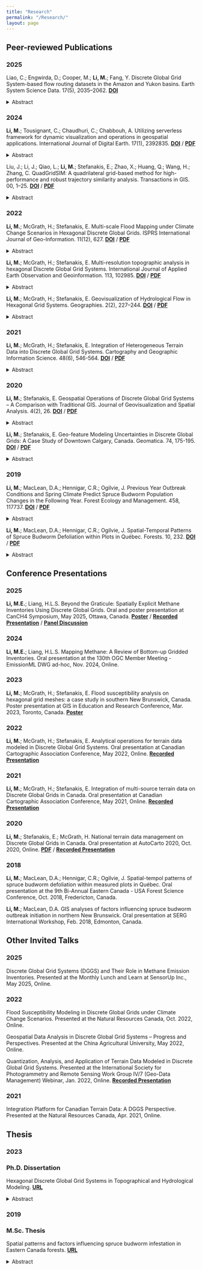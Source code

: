 ```yaml
---
title: "Research"
permalink: "/Research/"
layout: page
---
```


## Peer-reviewed Publications
### 2025
Liao, C.; Engwirda, D.; Cooper, M.; **Li, M.**; Fang, Y. Discrete Global Grid System-based flow routing datasets in the Amazon and Yukon basins. Earth System Science Data. 17(5), 2035–2062. [**DOI**](https://doi.org/10.5194/essd-17-2035-2025)

<details>
  <summary>Abstract</summary>
Discrete global grid systems (DGGS) are emerging spatial data structures widely used to organize geospatial datasets across scales. While DGGS have found applications in various scientific disciplines, including atmospheric science and ecology, their integration into physically based hydrological models and Earth system models (ESMs) has been hindered by the lack of flow routing datasets based on DGGS. In response to this gap, this study pioneers the development of new flow routing datasets using icosahedral Snyder equal-area (ISEA) DGGS and a novel mesh-independent flow direction model. We present flow routing datasets for two large basins, the tropical Amazon River basin and the Arctic Yukon River basin. These datasets (1) facilitate the adoption of DGGS for hydrological models and (2) provide flow routing inputs for evaluation of DGGS-based flow routing in the Amazon and Yukon river basins. The data are available at https://doi.org/10.5281/zenodo.8377765 (Liao, 2023).
</details>

### 2024
**Li, M.**; Tousignant, C.; Chaudhuri, C.; Chabbouh, A. Utilizing serverless framework for dynamic visualization and operations in geospatial applications. International Journal of Digital Earth. 17(1), 2392835. [**DOI**](https://doi.org/10.1080/17538947.2024.2392835) / [**PDF**](https://Erin-1919.github.io/assets/pdf/2024%20Li%20et%20al.pdf)

<details>
  <summary>Abstract</summary>
While substantial efforts have been invested in the development of Discrete Global Grid Systems (DGGS) spatial operations and their potential applications in the geospatial domain, it has become evident that there is a demand for an efficient and scalable system to handle the visualization of large-scale DGGS data. This study demonstrated the potential of DGGS in conjunction with the serverless framework for dynamic visualization at various resolutions, which is based on data storage and effective querying using PostgreSQL integrated into Amazon Aurora Serverless. The use of Amazon Web Services (AWS) Lambda for on-the-fly generation of hexagon geometries significantly reduced the storage requirements and improved the speed of the visualization process. In addition, we implemented on-the-fly spatial operations including point binning, thresholding, aggregation, and neighborhood operations in the DGGS, highlighting the capabilities of DGGS in vector and raster processing. The proposed system has shown promising results in terms of efficiency, scalability, and adaptability, making it a viable solution for large-scale geospatial data processing and visualization. Case studies using flood risk data and terrain data further illustrate the system’s practical applicability in on-the-fly spatial operations and rapid visualization.
</details>

Liu, J.; Li, J.; Qiao, L.; **Li, M.**; Stefanakis, E.; Zhao, X.; Huang, Q.; Wang, H.; Zhang, C. QuadGridSIM: A quadrilateral grid-based method for high-performance and robust trajectory similarity analysis. Transactions in GIS. 00, 1–25. [**DOI**](https://doi.org/10.1111/tgis.13126) / [**PDF**](https://Erin-1919.github.io/assets/pdf/2024%20Liu%20et%20al.pdf)

<details>
  <summary>Abstract</summary>
Measuring trajectory similarity is a fundamental algorithm in trajectory data mining, playing a key role in trajectory clustering, pattern mining, and classification, for instance. However, existing trajectory similarity measures based on vector representation have challenges in achieving both fast and accurate similarity measurements. On one hand, most existing methods have a high computational complexity of O ( n × m ), resulting in low efficiency. On the other hand, many of them are sensitive to trajectory sampling rates and lack of accuracy. This article proposes QuadGridSIM, a quadrilateral grid‐based method for trajectory similarity analysis, which enables high‐performance trajectory similarity measure without the cost of low effectiveness. Specifically, we first realize the multiscale coding representation of trajectory data based on quadrilateral discrete grids. Then, a novel trajectory similarity measure is defined to reduce the computational complexity of O ( n ). Several effectiveness properties of QuadGridSIM are further optimized, including the spatial overlap, directionality, symmetry, and robustness to sampling rate variations. Experimental results based on real‐world and simulated taxi trajectory data indicate that QuadGridSIM outperforms most of the other tested algorithms developed previously in terms of effectiveness, particularly in its robustness regarding trajectory sampling rates. Furthermore, QuadGridSIM exhibits superior performance and is approximately one order of magnitude faster than previous methods in the literature. QuadGridSIM provides a solution to the low‐efficiency problem of massive trajectory similarity analysis and can be applied in many application scenarios, such as route recommendation and suspect detection.
</details>

### 2022
**Li, M.**; McGrath, H.; Stefanakis, E. Multi-scale Flood Mapping under Climate Change Scenarios in Hexagonal Discrete Global Grids. ISPRS International Journal of Geo-Information. 11(12), 627. [**DOI**](https://doi.org/10.3390/ijgi11120627) / [**PDF**](https://Erin-1919.github.io/assets/pdf/2022d%20Li%20et%20al.pdf)

<details>
  <summary>Abstract</summary>
Among the most prevalent natural hazards, flooding has been threatening human lives and properties. Robust flood simulation is required for effective response and prevention. Machine learning is widely used in flood modeling due to its high performance and scalability. Nonetheless, data pre-processing of heterogeneous sources can be cumbersome, and traditional data processing and modeling have been limited to a single resolution. This study employed an Icosahedral Snyder Equal Area Aperture 3 Hexagonal Discrete Global Grid System (ISEA3H DGGS) as a scalable, standard spatial framework for computation, integration, and analysis of multi-source geospatial data. We managed to incorporate external machine learning algorithms with a DGGS-based data framework, and project future flood risks under multiple climate change scenarios for southern New Brunswick, Canada. A total of 32 explanatory factors including topographical, hydrological, geomorphic, meteorological, and anthropogenic were investigated. Results showed that low elevation and proximity to permanent waterbodies were primary factors of flooding events, and rising spring temperatures can increase flood risk. Flooding extent was predicted to occupy 135–203% of the 2019 flood area, one of the most recent major flooding events, by the year 2100. Our results assisted in understanding the potential impact of climate change on flood risk, and indicated the feasibility of DGGS as the standard data fabric for heterogeneous data integration and incorporated in multi-scale data mining.
</details>

**Li, M.**; McGrath, H.; Stefanakis, E. Multi-resolution topographic analysis in hexagonal Discrete Global Grid Systems. International Journal of Applied Earth Observation and Geoinformation. 113, 102985. [**DOI**](https://doi.org/10.1016/j.jag.2022.102985) / [**PDF**](https://Erin-1919.github.io/assets/pdf/2022c%20Li%20et%20al.pdf)

<details>
  <summary>Abstract</summary>
Discrete Global Grid Systems (DGGS) have been increasingly adopted as a standard framework for multi-source geospatial data. Previous research largely studied the mathematical foundation of discrete global grids, developed open-source libraries, and explored their application as data integration platforms. This study investigated the multi-resolution terrain analysis in a pure hexagonal DGGS environment, including descriptive statistics, topographic parameters, and topographic indices. Experiments across multiple grid resolutions were carried out in three study areas with different terrain roughness in Alberta, Canada. Five algorithms were proposed to calculate both the slope gradient and terrain aspect. A cell-based pair-wise comparison showed a strong positive correlation between the gradient values as calculated from five algorithms. The grid resolutions as well as the terrain roughness had a clear effect on the computed slope gradient and topographic indices. This research aims to enhance the analytical functionality of hexagonal DGGS to better support decision-making in real world problems.
</details>

**Li, M.**; McGrath, H.; Stefanakis, E. Geovisualization of Hydrological Flow in Hexagonal Grid Systems. Geographies. 2(2), 227–244. [**DOI**](https://doi.org/10.3390/geographies2020016) / [**PDF**](https://Erin-1919.github.io/assets/pdf/2022a%20Li%20et%20al.pdf)

<details>
  <summary>Abstract</summary>
Recent research has extended conventional hydrological algorithms into a hexagonal grid and noted that hydrological modeling on a hexagonal mesh grid outperformed that on a rectangular grid. Among the hydrological products, flow routing grids are the base of many other hydrological simulations, such as flow accumulation, watershed delineation, and stream networks. However, most of the previous research adopted the D6 algorithm, which is analogous to the D8 algorithm over a rectangular grid, to produce flow routing. This paper explored another four methods regarding generating flow directions in a hexagonal grid, based on four algorithms of slope aspect computation. We also developed and visualized hexagonal-grid-based hydrological operations, including flow accumulation, watershed delineation, and hydrological indices computation. Experiments were carried out across multiple grid resolutions with various terrain roughness. The results showed that flow direction can vary among different approaches, and the impact of such variation can propagate to flow accumulation, watershed delineation, and hydrological indices production, which was reflected by the cell-wise comparison and visualization. This research is practical for hydrological analysis in hexagonal, hierarchical grids, such as Discrete Global Grid Systems, and the developed operations can be used in flood modeling in the real world. 
</details>

### 2021
**Li, M.**; McGrath, H.; Stefanakis, E. Integration of Heterogeneous Terrain Data into Discrete Global Grid Systems. Cartography and Geographic Information Science. 48(6), 546-564. [**DOI**](https://doi.org/10.1080/15230406.2021.1966648) / [**PDF**](https://Erin-1919.github.io/assets/pdf/2021%20Li%20et%20al.pdf)

<details>
  <summary>Abstract</summary>
The Canadian Digital Elevation Model (CDEM) and the High-Resolution Digital Elevation Model (HRDEM) released by Natural Resources Canada are primary terrain data sources in Canada. Due to their different coverage, datums, resolutions, and accuracies, a standardized framework for national elevation data across various scales is required. This study provides new insights into the adoption of Discrete Global Grid Systems (DGGS) to facilitate the integration of multi-source terrain data at various granularities. In particular, the Icosahedral Snyder Equal Area Aperture 3 Hexagonal Grid (ISEA3H) was employed, and quantization, integration, and aggregation were conducted on this framework. To demonstrate the modeling process, an experiment was undertaken for two areas in Ontario, taking advantage of parallel computing which was beneficial from the discreteness of DGGS cells. The accuracy of the modeled elevations was estimated by referring to the ground-surveyed values and was included in the spatially referenced metadata as an indicator of data quality. This research can serve as a guide for future development of a national elevation service, providing consistent, multi-resolution elevations and avoiding complex, duplicated pre-processing at the user’s end. Future investigation into an operational integration platform to support real-world decision-making, as well as the DGGS-powered geospatial datacube, is recommended.
</details>

### 2020
**Li, M.**; Stefanakis, E. Geospatial Operations of Discrete Global Grid Systems – A Comparison with Traditional GIS. Journal of Geovisualization and Spatial Analysis. 4(2), 26. [**DOI**](https://doi.org/10.1007/s41651-020-00066-3) / [**PDF**](https://Erin-1919.github.io/assets/pdf/2020%20Li%20and%20Stefanakis.pdf)

<details>
  <summary>Abstract</summary>
As the foundation of the next-generation Digital Earth, Discrete Global Grid Systems (DGGS) have demonstrated both theoretical and practical development, with a variety of state-of-the-art implementations proposed. These emerging DGGS platforms or libraries support preliminary operations such as quantization, cell-level navigation, and conversion between cell addresses and geographical coordinates, while leaving the other more complicated functions unexplored. This paper discusses the functional operations in a DGGS environment, including the essential operations defined by the Open Geospatial Consortium (OGC) Abstract Specification, and the extended operations potentially supported by DGGS. The extended operations are discussed in comparison to the traditional GIS, from the aspects of database techniques, data pre-processing and manipulation, spatial analysis and data interpretation, data computation, and data visualization. It was found that with the OGC-required operations and pre-processing operations as the baseline of development, some function algorithms can facilitate the algorithm development of other analytical functions. Several future research directions regarding the data modeling uncertainties, extended analytic algorithm development, and database and computation technologies are presented. This paper provides a comparison between DGGS and traditional GIS operations and can serve as a reference for future DGGS operation development.
</details>

**Li, M.**; Stefanakis, E. Geo-feature Modeling Uncertainties in Discrete Global Grids: A Case Study of Downtown Calgary, Canada. Geomatica. 74, 175-195.  [**DOI**](https://doi.org/10.1139/geomat-2020-0011) / [**PDF**](https://Erin-1919.github.io/assets/pdf/2020b%20Li%20and%20Stefanakis.pdf)

<details>
  <summary>Abstract</summary>
The Open Geospatial Consortium has officially adopted discrete global grid systems (DGGS) as a new option for Earth reference standards. Many state-of-the-art DGGS implementations have been developed, revealing the potential for DGGS applications. Before the wide application of DGGS in solving real-world problems, however, the potential uncertainties of modeling on DGGS should be investigated and documented. This study focused on the uncertainties of geo-feature modeling on DGGS, quantitatively measured the point position displacement and line and polygon features’ geometry distortion, and evaluated the validity of topological relationships. Specifically, traffic cameras (points), main streets (lines), and land-cover classes (polygons) of downtown Calgary (AB, Canada) were modeled in various DGGS configurations at multiple resolutions. Results showed that the point displacement and polygon distortion generally reduced when being modeled at a higher resolution. The tessellations with the monotonical convergence characteristic are recommended if cell indices are expected to represent levels of model precision. Line features’ fidelity was affected by grid tessellations, resolution levels, grid orientation relative to the Earth, and the rotated line directions. The degree of the line distortion was not straightforward to forecast. Maintaining the topological validity between spatial objects with various granularities was challenging and needed further algorithm development for DGGS implementations. The study outcomes can serve as useful guidelines in the selection among grid types, refinement ratios, and resolution levels when applying DGGS implementations to urban environments. This paper also pinpoints several research directions that can benefit the quantization and analysis of vector features on DGGS.
</details>

### 2019
**Li, M.**; MacLean, D.A.; Hennigar, C.R.; Ogilvie, J. Previous Year Outbreak Conditions and Spring Climate Predict Spruce Budworm Population Changes in the Following Year. Forest Ecology and Management. 458, 117737. [**DOI**](https://doi.org/10.1016/j.foreco.2019.117737) / [**PDF**](https://Erin-1919.github.io/assets/pdf/2019b%20Li%20et%20al.pdf)

<details>
  <summary>Abstract</summary>
We determined effects of local spruce budworm (Choristoneura fumiferana Clem.; SBW) population level, proximity to sites with high SBW populations, insecticide spray, and environmental variables on SBW populations from 2014 to 2018, the outbreak initiation period in northern New Brunswick, Canada. SBW second instar larvae (L2) per branch data collected at 1100–2000 sample points per year were used to create annual interpolated population rasters. Fishnet sample points extracted from these rasters were overlaid with georeferenced layers of 46 possible predictor variables including forest composition, climate, topography, site quality, and insecticide treatment. Results showed that local SBW population in the previous year, proximity to sites with high SBW populations, and early spring climate were consistently the most important predictors over the 5 study years. Simultaneous autoregressive models were used to address spatial autocorrelation when forecasting the SBW L2 population, and a linear mixed effects model was fit to aggregate data for 2015–2018. The models reduced spatial dependence in the residuals, and explained 68–79% of variance in annual L2 levels and 53% of variance over the 4 years combined. Sensitivity analysis showed that locations with 5–10 more SBW L2 per branch than observed values, or 20–40 km closer to high population sites in the previous year could have up to 24 more L2 in the current year. Cumulative degree days in April helped to estimate the upper and lower bounds of the population. Expansion and retraction of SBW outbreak initiation were mathematically described. Understanding which variables influence SBW outbreak initiation and population level assists in design of small area target-specific insecticide spray applications and helps focus SBW L2 sampling on predicted outbreak hot spots.
</details>

**Li, M.**; MacLean, D.A.; Hennigar, C.R.; Ogilvie, J. Spatial-Temporal Patterns of Spruce Budworm Defoliation within Plots in Québec. Forests. 10, 232. [**DOI**](https://doi.org/10.3390/f10030232) / [**PDF**](https://Erin-1919.github.io/assets/pdf/2019a%20Li%20et%20al.pdf)

<details>
  <summary>Abstract</summary>
We investigated the spatial-temporal patterns of spruce budworm (Choristoneura fumiferana (Clem.); SBW) defoliation within 57 plots over 5 years during the current SBW outbreak in Québec. Although spatial-temporal variability of SBW defoliation has been studied at several scales, the spatial dependence between individual defoliated trees within a plot has not been quantified, and effects of defoliation level of neighboring trees have not been addressed. We used spatial autocorrelation analyses to determine patterns of defoliation of trees (clustered, dispersed, or random) for plots and for individual trees. From 28% to 47% of plots had significantly clustered defoliation during the 5 years. Plots with clustered defoliation generally had higher mean defoliation per plot and higher deviation of defoliation. At the individual-tree-level, we determined ‘hot spot trees’ (highly defoliated trees surrounded by other highly defoliated trees) and ‘cold spot trees’ (lightly defoliated trees surrounded by other lightly defoliated trees) within each plot using local Getis-Ord Gi* analysis. Results revealed that 11 to 27 plots had hot spot trees and 27% to 64% of them had mean defoliation <25%, while plots with 75% to 100% defoliation had either cold spot trees or non-significant spots, which suggested that whether defoliation was high or low enough to be a hot or cold spot depended on the defoliation level of the entire plot. We fitted individual-tree balsam fir defoliation regression models as a function of plot and surrounding tree characteristics (using search radii of 3–5 m). The best model contained plot average balsam fir defoliation and subject tree basal area, and these two variables explained 80% of the variance, which was 2% to 5% higher than the variability explained by the neighboring tree defoliation, over the 3–5 m search radii tested. We concluded that plot-level defoliation and basal area were adequate for modeling individual tree defoliation, and although clustering of defoliation was evident, larger plots were needed to determine the optimum neighborhood radius for predicting defoliation on an individual. Spatial autocorrelation analysis can serve as an objective way to quantify such ecological patterns.
</details>

## Conference Presentations
### 2025
**Li, M.E.**; Liang, H.L.S. Beyond the Graticule: Spatially Explicit Methane Inventories Using Discrete Global Grids. Oral and poster presentation at CanCH4 Symposium, May 2025, Ottawa, Canada. [**Poster**](https://Erin-1919.github.io/assets/pdf/CanCH4_Poster_May_2025_EL.pdf) / [**Recorded Presentation**](https://youtu.be/_FMQk5I4agQ) / [**Panel Discussion**](https://youtu.be/r7FaFNzNV-o)

### 2024
**Li, M.E.**; Liang, H.L.S. Mapping Methane: A Review of Bottom-up Gridded Inventories. Oral presentation at the 130th OGC Member Meeting - EmissionML DWG ad-hoc, Nov. 2024, Online.

### 2023
**Li, M.**; McGrath, H.; Stefanakis, E. Flood susceptibility analysis on hexagonal grid meshes: a case study in southern New Brunswick, Canada. Poster presentation at GIS in Education and Research Conference, Mar. 2023, Toronto, Canada. [**Poster**](https://Erin-1919.github.io/assets/pdf/ESRI_poster_Li_2022.pdf)

### 2022
**Li, M.**; McGrath, H.; Stefanakis, E. Analytical operations for terrain data modeled in Discrete Global Grid Systems. Oral presentation at Canadian Cartographic Association Conference, May 2022, Online. [**Recorded Presentation**](https://drive.google.com/file/d/1DECGOtfzUCyaSrtsDGUxXjXPVS3JcYSJ/view?usp=sharing)
  
### 2021
**Li, M.**; McGrath, H.; Stefanakis, E. Integration of multi-source terrain data on Discrete Global Grids in Canada. Oral presentation at Canadian Cartographic Association Conference, May 2021, Online. [**Recorded Presentation**](https://drive.google.com/file/d/1I0YnzykCr2wq41E5z4sy4xFBjiChINmA/view?usp=sharing)

### 2020
**Li, M.**; Stefanakis, E.; McGrath, H. National terrain data management on Discrete Global Grids in Canada. Oral presentation at AutoCarto 2020, Oct. 2020, Online. [**PDF**](https://cartogis.org/docs/autocarto/2020/docs/abstracts/3h%20National%20Terrain%20Data%20Management%20on%20Discrete%20Global%20Grids%20in%20Canada.pdf) / [**Recorded Presentation**](https://cartogis.org/docs/autocarto/2020/docs/presentations/3h%20National%20Terrain%20Data%20Management%20on%20Discrete%20Global%20Grids%20in%20Canada.mp4)

### 2018
**Li, M.**; MacLean, D.A.; Hennigar, C.R.; Ogilvie, J. Spatial-tempol patterns of spruce budworm defoliation within measured plots in Québec. Oral presentation at the 9th Bi-Annual Eastern Canada - USA Forest Science Conference, Oct. 2018, Fredericton, Canada.

**Li, M.**; MacLean, D.A. GIS analyses of factors influencing spruce budworm outbreak initiation in northern New Brunswick. Oral presentation at SERG International Workshop, Feb. 2018, Edmonton, Canada.

## Other Invited Talks
### 2025
Discrete Global Grid Systems (DGGS) and Their Role in Methane Emission Inventories. Presented at the Monthly Lunch and Learn at SensorUp Inc., May 2025, Online.

### 2022
Flood Susceptibility Modeling in Discrete Global Grids under Climate Change Scenarios. Presented at the Natural Resources Canada, Oct. 2022, Online.

Geospatial Data Analysis in Discrete Global Grid Systems – Progress and Perspectives. Presented at the China Agricultural University, May 2022, Online.  

Quantization, Analysis, and Application of Terrain Data Modeled in Discrete Global Grid Systems. Presented at the International Society for Photogrammetry and Remote Sensing Work Group IV/7 (Geo-Data Management) Webinar, Jan. 2022, Online. [**Recorded Presentation**](https://www.youtube.com/watch?v=FWGl4lSrIyA)

### 2021
Integration Platform for Canadian Terrain Data: A DGGS Perspective. Presented at the Natural Resources Canada, Apr. 2021, Online.

## Thesis
### 2023 
### Ph.D. Dissertation
Hexagonal Discrete Global Grid Systems in Topographical and Hydrological Modeling. [**URL**](http://hdl.handle.net/1880/115923)

<details>
  <summary>Abstract</summary>
Geographic Information Systems (GIS) have dominated geospatial analysis since the 1960s, where spatial phenomena were normally represented by individual thematic layers at a specific resolution, and commonly projected to a two-dimensional Cartesian coordinate system for analysis. Discrete Global Grid Systems (DGGS), as a “congruent geography”, hierarchically partition the Earth’s surface into nearly uniform cells at various resolutions to provide great opportunities for innovation of legacy GIS. In the past few decades, the development of DGGS focused on fundamental implementations, such as polyhedral projections, indexing mechanisms, and generation of hierarchical grids, while limited efforts were given to the applicability studies in real-world scenarios. This dissertation aimed to bridge the gap between the existing DGGS implementations and DGGS-driven decision-making in the real world, and specifically, demonstrate the applicability of hexagonal DGGS in the domain of topographical and hydrological modeling. To achieve the above goal, this dissertation first reviewed the functional operations in a DGGS environment and compared them to those in the traditional GIS. This dissertation then focused on the terrain data integration, management, and analysis in the Icosahedral Snyder Equal Area Aperture 3 Hexagonal Grid (ISEA3H) DGGS. Specifically, the integration process, including quantization and aggregation, of multi-source terrain data at various granularities was demonstrated. Various topographical and hydrological functions, including slope and aspect, flow direction, flow accumulation, etc., were developed and experimented with various terrain types at different resolutions. Finally, external machine learning algorithms were incorporated into the DGGS and used to predict future flood risks under multiple climate change scenarios. This dissertation promotes the adoption of DGGS in real-world decision-making, particularly in topographical and hydrological modeling. The proposed methodology for heterogenous data integration can facilitate the development of a national elevation data service in the future. The developed spatial operations can enhance the analytical functionality of hexagonal DGGS. The application in flood mapping indicated the feasibility of DGGS as the standard data fabric for multi-source data integration and multi-scale data mining.
</details>
  
### 2019 
### M.Sc. Thesis
Spatial patterns and factors influencing spruce budworm infestation in Eastern Canada forests. [**URL**](https://unbscholar.lib.unb.ca/handle/1882/14562)

<details>
  <summary>Abstract</summary>
A spruce budworm (Choristoneura fumiferana Clem.; SBW) outbreak in Québec spread southward into New Brunswick in 2014. This thesis used spatial analyses of 5 years of SBW population data in northern New Brunswick and tree defoliation data in Québec to examine spatial patterns and factors influencing SBW infestation. Local previous-year SBW population level, proximity to outbreak hot-spots, and April degree-days were important in predicting SBW population levels in New Brunswick, although relationships were inconsistent across years. Models incorporating spatial stuctures [sic] explained 68–79% of the annual variance, and performed better than non-spatial models. A combined-year model with R [squared] = 0.53 consistently underestimated upcoming-year populations. Defoliation patterns quantified in 57 plots in Québec were clustered in 28-47% of cases, which had higher plot-level defoliation and higher deviations. Plot-level defoliation and basal area explained 80% of the variance in individual-tree-defoliation. The thesis contributed to efficient sampling allocation and insecticide treatment targeting infestation.
</details>
